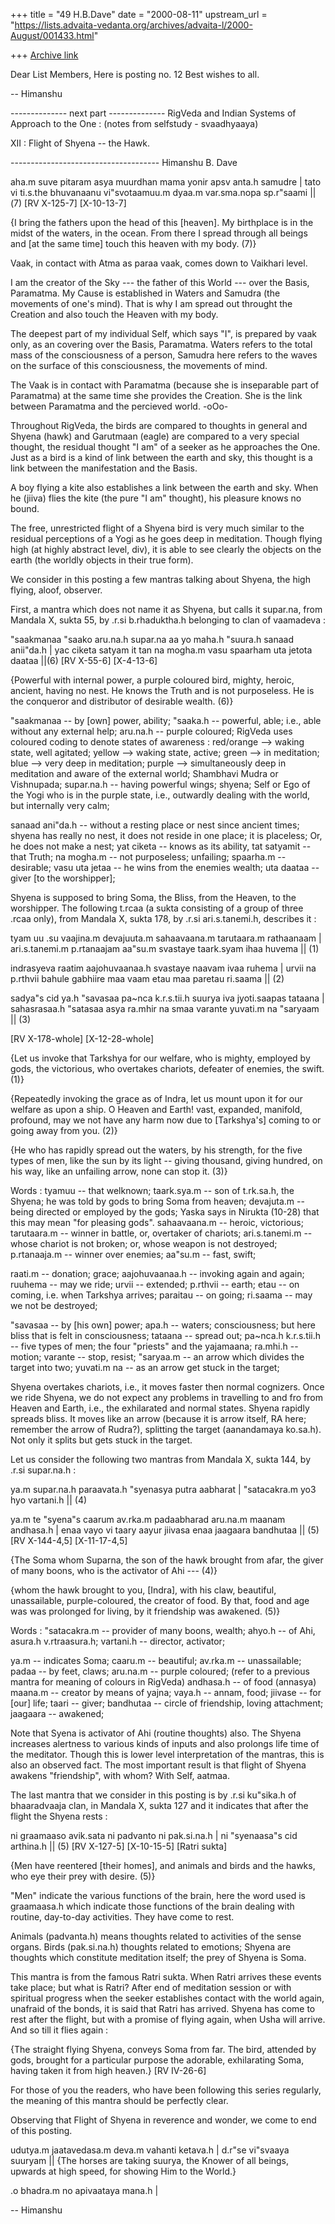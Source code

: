 +++
title = "49 H.B.Dave"
date = "2000-08-11"
upstream_url = "https://lists.advaita-vedanta.org/archives/advaita-l/2000-August/001433.html"

+++
[Archive link](https://lists.advaita-vedanta.org/archives/advaita-l/2000-August/001433.html)


Dear List Members,
Here is posting no. 12
Best wishes to all.

-- Himanshu


-------------- next part --------------
RigVeda and Indian Systems of Approach to the One :
(notes from selfstudy - svaadhyaaya)

XII : Flight of Shyena -- the Hawk.

------------------------------------- Himanshu B. Dave

aha.m suve pitaram asya muurdhan mama yonir apsv anta.h samudre |
tato vi ti.s.the bhuvanaanu vi"svotaamuu.m dyaa.m var.sma.nopa sp.r"saami ||(7)
[RV X-125-7] [X-10-13-7]

{I bring the fathers upon the head of this [heaven]. My birthplace is in the
midst of the waters, in the ocean. From there I spread through all beings and
[at the same time] touch this heaven with my body.  (7)}

Vaak, in contact with Atma as paraa vaak, comes down to Vaikhari level.

I am the creator of the Sky --- the father of this World --- over the
Basis, Paramatma. My Cause is established in  Waters and Samudra (the
movements of one's mind). That is why I am spread out throught the Creation
and also touch the Heaven with my body.

The deepest part of my individual Self, which says "I", is prepared by vaak
only, as an covering over the Basis, Paramatma. Waters refers to the total
mass of the consciousness of a person, Samudra here refers to the waves
on the surface of this consciousness, the movements of mind.

The Vaak is in contact with Paramatma (because she is inseparable part of
Paramatma) at the same time she provides the Creation. She is the link
between Paramatma and the percieved world.
                            -oOo-

Throughout RigVeda, the birds are compared to thoughts in general and Shyena
(hawk) and Garutmaan (eagle) are compared to a very special thought, the
residual thought "I am" of a seeker as he approaches the One. Just as a bird
is a kind of link between the earth and sky, this thought is a link between
the manifestation and the Basis.

A boy flying a kite also establishes a link between the earth and sky. When
he (jiiva) flies the kite (the pure "I am" thought), his pleasure knows no
bound.

The free, unrestricted flight of a Shyena bird is very much similar to the
residual perceptions of a Yogi as he goes deep in meditation. Though flying
high (at highly abstract level, div), it is able to see clearly the objects
on the earth (the worldly objects in their true form).

We consider in this posting a few mantras talking about Shyena, the high
flying, aloof, observer.

First, a mantra which does not name it as Shyena, but calls it supar.na, from
Mandala X, sukta 55, by .r.si b.rhaduktha.h belonging to clan of vaamadeva :


"saakmanaa "saako aru.na.h supar.na aa yo maha.h "suura.h sanaad anii"da.h |
yac ciketa satyam it tan na mogha.m vasu spaarham uta jetota daataa     ||(6)
[RV X-55-6] [X-4-13-6]

{Powerful with internal power, a purple coloured bird, mighty, heroic,
ancient, having no nest. He knows the Truth and is not purposeless. He is the
conqueror and distributor of desirable wealth. (6)}

"saakmanaa      -- by [own] power, ability;
"saaka.h        -- powerful, able; i.e., able without any external help;
aru.na.h        -- purple coloured; RigVeda uses coloured coding to denote
                   states of awareness :
                        red/orange --> waking state, well agitated;
                        yellow     --> waking state, active;
                        green      --> in meditation;
                        blue       --> very deep in meditation;
                        purple     --> simultaneously deep in meditation and
                                        aware of the external world; Shambhavi
                                        Mudra or Vishnupada;
supar.na.h      -- having powerful wings; shyena; Self or Ego of the Yogi
                        who is in the purple state, i.e., outwardly dealing
                        with the world, but internally very calm;

sanaad ani"da.h -- without a resting place or nest since ancient times;
                        shyena has really no nest, it does not reside in one
                        place; it is placeless; Or, he does not make a nest;
yat ciketa      -- knows as its ability,
tat satyamit    -- that Truth;
na mogha.m      -- not purposeless; unfailing;
spaarha.m       -- desirable;
vasu uta jetaa  -- he wins from the enemies wealth;
uta daataa      -- giver [to the worshipper];

Shyena is supposed to bring Soma, the Bliss, from the Heaven, to the
worshipper. The following t.rcaa (a sukta consisting of a group of three
.rcaa only), from Mandala X, sukta 178, by .r.si ari.s.tanemi.h, describes
it :


tyam uu .su vaajina.m devajuuta.m sahaavaana.m tarutaara.m rathaanaam |
ari.s.tanemi.m p.rtanaajam aa"su.m svastaye taark.syam ihaa huvema || (1)

indrasyeva raatim aajohuvaanaa.h svastaye naavam ivaa ruhema |
urvii na p.rthvii bahule gabhiire maa vaam etau maa paretau ri.saama || (2)

sadya"s cid ya.h "savasaa pa~nca k.r.s.tii.h suurya iva jyoti.saapas tataana |
sahasrasaa.h "satasaa asya ra.mhir na smaa varante yuvati.m na "saryaam || (3)

[RV X-178-whole] [X-12-28-whole]

{Let us invoke that Tarkshya for our welfare, who is mighty, employed by
gods, the victorious, who overtakes chariots, defeater of enemies, the
swift. (1)}

{Repeatedly invoking the grace as of Indra, let us mount upon it for our
welfare as upon a ship. O Heaven and Earth! vast, expanded, manifold,
profound, may we not have any harm now due to [Tarkshya's] coming to or
going away from you. (2)}

{He who has rapidly spread out the waters, by his strength, for the five
types of men, like the sun by its light -- giving thousand, giving hundred,
on his way, like an unfailing arrow, none can stop it. (3)}

Words :
tyamuu          -- that welknown;
taark.sya.m     -- son of t.rk.sa.h, the Shyena; he was told by gods to
                   bring Soma from heaven;
devajuta.m      -- being directed or employed by the gods; Yaska says in
                   Nirukta (10-28) that this may mean "for pleasing gods".
sahaavaana.m    -- heroic, victorious;
tarutaara.m     -- winner in battle, or, overtaker of chariots;
ari.s.tanemi.m  -- whose chariot is not broken; or, whose weapon is not
                   destroyed;
p.rtanaaja.m    -- winner over enemies;
aa"su.m         -- fast, swift;

raati.m         -- donation; grace;
aajohuvaanaa.h  -- invoking again and again;
ruuhema         -- may we ride;
urvii           -- extended;
p.rthvii        -- earth;
etau            -- on coming, i.e. when Tarkshya arrives;
paraitau        -- on going;
ri.saama        -- may we not be destroyed;

"savasaa        -- by [his own] power;
apa.h           -- waters; consciousness; but here bliss that is felt in
                   consciousness;
tataana         -- spread out;
pa~nca.h k.r.s.tii.h -- five types of men; the four "priests" and the
                   yajamaana;
ra.mhi.h        -- motion;
varante         -- stop, resist;
"saryaa.m       -- an arrow which divides the target into two;
yuvati.m na     -- as an arrow get stuck in the target;

Shyena overtakes chariots, i.e., it moves faster then normal cognizers. Once
we ride Shyena, we do not expect any problems in travelling to and fro from
Heaven and Earth, i.e., the exhilarated and normal states. Shyena rapidly
spreads bliss. It moves like an arrow (because it is arrow itself, RA here;
remember the arrow of Rudra?), splitting the target (aanandamaya
ko.sa.h). Not only it splits but gets stuck in the target.

Let us consider the following two mantras from Mandala X, sukta 144, by
.r.si supar.na.h :


ya.m supar.na.h paraavata.h "syenasya putra aabharat |
"satacakra.m yo3 hyo vartani.h || (4)

ya.m te "syena"s caarum av.rka.m padaabharad aru.na.m maanam andhasa.h |
enaa vayo vi taary aayur jiivasa enaa jaagaara bandhutaa || (5)
[RV X-144-4,5] [X-11-17-4,5]

{The Soma whom Suparna, the son of the hawk brought from afar, the giver of
many boons, who is the activator of Ahi --- (4)}

{whom the hawk brought to you, [Indra], with his claw, beautiful,
unassailable, purple-coloured, the creator of food. By that, food and
age was was prolonged for living, by it friendship was awakened.  (5)}

Words :
"satacakra.m    -- provider of many boons, wealth;
ahyo.h          -- of Ahi, asura.h v.rtraasura.h;
vartani.h       -- director, activator;

ya.m            -- indicates Soma;
caaru.m         -- beautiful;
av.rka.m        -- unassailable;
padaa           -- by feet, claws;
aru.na.m        -- purple coloured; (refer to a previous mantra for
                   meaning of colours in RigVeda)
andhasa.h       -- of food (annasya)
maana.m         -- creator by means of yajna;
vaya.h          -- annam, food;
jiivase         -- for [our] life;
taari           -- giver;
bandhutaa       -- circle of friendship, loving attachment;
jaagaara        -- awakened;

Note that Syena is activator of Ahi (routine thoughts) also. The Shyena
increases alertness to various kinds of inputs and also prolongs life time
of the meditator. Though this is lower level interpretation of the mantras,
this is also an observed fact. The most important result is that flight of
Shyena awakens "friendship", with whom? With Self, aatmaa.


The last mantra that we consider in this posting is by .r.si ku"sika.h of
bhaaradvaaja clan, in Mandala X, sukta 127 and it indicates that after the
flight the Shyena rests :


ni graamaaso avik.sata ni padvanto ni pak.si.na.h |
ni "syenaasa"s cid arthina.h || (5)
[RV X-127-5] [X-10-15-5] [Ratri sukta]

{Men have reentered [their homes], and animals and birds and the
hawks, who eye their prey with desire. (5)}

"Men" indicate the various functions of the brain, here the word used is
graamaasa.h which indicate those functions of the brain dealing with
routine, day-to-day activities. They have come to rest.

Animals (padvanta.h) means thoughts related to activities of the sense organs.
Birds (pak.si.na.h) thoughts related to emotions;
Shyena are thoughts which constitute meditation itself; the prey of Shyena
is Soma.

This mantra is from the famous Ratri sukta. When Ratri arrives these events
take place; but what is Ratri? After end of meditation session or with
spiritual progress when the seeker establishes contact with the world again,
unafraid of the bonds, it is said that Ratri has arrived. Shyena has come to
rest after the flight, but with a promise of flying again, when Usha will
arrive. And so till it flies again :

{The straight flying Shyena, conveys Soma from far. The bird, attended by
gods, brought for a particular purpose the adorable, exhilarating Soma,
having taken it from high heaven.}
[RV IV-26-6]

For those of you the readers, who have been following this series regularly,
the meaning of this mantra should be perfectly clear.

Observing that Flight of Shyena in reverence and wonder, we come to end of
this posting.

udutya.m jaatavedasa.m deva.m vahanti ketava.h | d.r"se vi"svaaya suuryam ||
{The horses are taking suurya, the Knower of all beings, upwards at high
speed, for showing Him to the World.}

.o bhadra.m no apivaataya mana.h |

-- Himanshu
